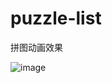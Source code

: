 # puzzle-list
拼图动画效果

![image](https://raw.githubusercontent.com/xiaoping6688/puzzle-list/master/screenshot.png)